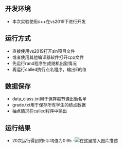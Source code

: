 ## 开发环境
- 本次实验使用c++在vs2019下进行开发
## 运行方式

 - 直接使用vs2019打开sln项目文件
 - 或者使用其他编译器软件打开cpp文件
 - 先运行rand程序生成随机出勤情况
 - 再运行called执行点名程序，输出E的值
 
## 数据保存
- data_class.txt用于保存每节课出勤名单
- grade.txt用于保存所有学生的绩点数据
- 抽点情况在called程序中输出
## 运行结果
- 20次运行得到的E平均值为0.65
-![在这里插入图片描述](https://img-blog.csdnimg.cn/3ddbac2ee204457e92d2c021a307b7da.png)

